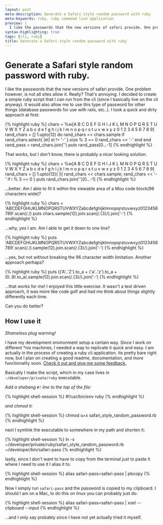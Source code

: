 ```yaml
---
layout: post
meta-description: Generate a Safari style random password with ruby
meta-keywords: ruby, ruby command line application
preview: |
  I like the passwords that the new versions of safari provide. One problem however, is not all sites allow it. Really?
syntax-highlighting: true
tags: [cli, ruby]
title: Generate a Safari style random password with ruby
---
```


# Generate a Safari style random password with ruby.

I like the passwords that the new versions of safari provide. One problem however, is not all sites allow it. Really? That's annoying. I decided to create a simple ruby script that I can run from the cli (since I basically live on the cli anyway). It would also allow me to use this type of password for other things (database passwords for use with rails, etc..). I took a quick and dirty approach at first:

{% highlight ruby %}
chars = %w[A B C D E F G H I J K L M N O P Q R S T U V W X Y Z a b c d e f g h i j k l m n o p q r s t u v w x y z 0 1 2 3 4 5 6 7 8 9]
rand_chars = []
1.upto(12) do
  rand_chars << chars.sample
  if rand_chars.select{ |el| el != '-' }.size % 3 == 0
    rand_chars << '-'
  end
end
rand_pass = rand_chars.join('')
puts rand_pass[0...-1]
{% endhighlight %}

That works, but I don't know, there is probably a nicer looking solution.

{% highlight ruby %}
chars = %w[A B C D E F G H I J K L M N O P Q R S T U V W X Y Z a b c d e f g h i j k l m n o p q r s t u v w x y z 0 1 2 3 4 5 6 7 8 9]
rand_chars = []
1.upto(12){ |i| rand_chars << chars.sample; rand_chars << '-' if i % 3 == 0 }
puts rand_chars.join('')[0...-1]
{% endhighlight %}

...better. Am I able to fit it within the viewable area of a Mou code block(96 characters wide)?

{% highlight ruby %}
chars = 'ABCDEFGHIJKLMNOPQRSTUVWXYZabcdefghijklmnopqrstuvwxyz0123456789'.scan(/./)
puts chars.sample(12).join.scan(/.{3}/).join('-')
{% endhighlight %}

...why, yes I am. Am I able to get it down to one line?

{% highlight ruby %}
puts 'ABCDEFGHIJKLMNOPQRSTUVWXYZabcdefghijklmnopqrstuvwxyz0123456789'.scan(/./).sample(12).join.scan(/.{3}/).join('-')
{% endhighlight %}

...yes, but not without breaking the 96 character width limitation. Another approach perhaps?

{% highlight ruby %}
puts (('A'..'Z').to_a + ('a'..'z').to_a + (0..9).to_a).sample(12).join.scan(/.{3}/).join('-')
{% endhighlight %}

...that works for me! I enjoyed this little exercise. It wasn't a test driven approach, it was more like code golf and had me think about things slightly differently each time.

Can you do better?

## How I use it

_Shameless plug warning!_

I have my development environment setup a certain way. Since I work on different *nix machines, I needed a way to replicate it quick and easy. I am actually in the process of creating a ruby cli application. Its pretty bare right now, but I plan on creating a good readme, documentation, and more functionality soon. <a href="https://github.com/mweppler/env-config" target="_blank">Check it out and give me some feedback.</a>


Basically I make the script, which in my case lives in `~/developer/private/ruby` executable.

_Add a shebang `#!` line to the top of the file:_

{% highlight shell-session %}
#!/usr/bin/env ruby
{% endhighlight %}

_and chmod it:_

{% highlight shell-session %}
chmod u+x safari_style_random_password.rb
{% endhighlight %}

next I symlink the executable to somewhere in my path and shorten it:

{% highlight shell-session %}
ln -s ~/developer/private/ruby/safari_style_random_password.rb ~/developer/bin/safari-pass
{% endhighlight %}

lastly, since I don't want to have to copy from the terminal just to paste it where I need to use it I alias it to:

{% highlight shell-session %}
alias safari-pass=safari-pass | pbcopy
{% endhighlight %}

Now I simply run `safari-pass` and the password is copied to my clipboard. I should I am on a Mac, to do this on linux you can probably just do:

{% highlight shell-session %}
alias safari-pass=safari-pass | xsel --clipboard --input
{% endhighlight %}

...and I only say probably since I have not yet actually tried it myself.
